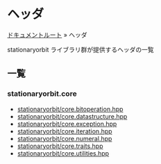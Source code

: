 # ヘッダ

[ドキュメントルート](../index.md) » ヘッダ

stationaryorbit ライブラリ群が提供するヘッダの一覧

## 一覧

### stationaryorbit.core

- [stationaryorbit/core.bitoperation.hpp](stationaryorbit/core.bitoperation.hpp.md)
- [stationaryorbit/core.datastructure.hpp](stationaryorbit/core.datastructure.hpp.md)
- [stationaryorbit/core.exception.hpp](stationaryorbit/core.exception.hpp.md)
- [stationaryorbit/core.iteration.hpp](stationaryorbit/core.iteration.hpp.md)
- [stationaryorbit/core.numeral.hpp](stationaryorbit/core.numeral.hpp.md)
- [stationaryorbit/core.traits.hpp](stationaryorbit/core.traits.hpp.md)
- [stationaryorbit/core.utilities.hpp](stationaryorbit/core.utilities.hpp.md)
